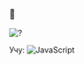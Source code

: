 ### 👋
![?](https://github-readme-stats.vercel.app/api?username=swdmeow)


Учу:
![JavaScript](https://user-images.githubusercontent.com/73160076/191781623-54aed2cc-4fb2-4bad-9de0-16c3dcbe0e3b.svg)
